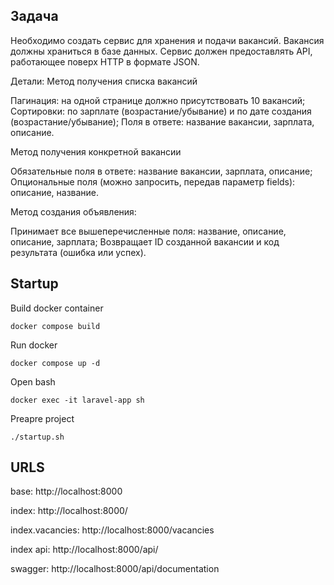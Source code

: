 ## Задача

Необходимо создать сервис для хранения и подачи вакансий. Вакансия должны храниться в базе данных. Сервис должен предоставлять API, работающее поверх HTTP в формате JSON.

Детали:
Метод получения списка вакансий

Пагинация: на одной странице должно присутствовать 10 вакансий;
Cортировки: по зарплате (возрастание/убывание) и по дате создания (возрастание/убывание);
Поля в ответе: название вакансии, зарплата, описание.

Метод получения конкретной вакансии

Обязательные поля в ответе: название вакансии, зарплата, описание;
Опциональные поля (можно запросить, передав параметр fields): описание, название.

Метод создания объявления:

Принимает все вышеперечисленные поля: название, описание, описание, зарплата;
Возвращает ID созданной вакансии и код результата (ошибка или успех).
 

## Startup
Build docker container
```
docker compose build
```
Run docker
```
docker compose up -d
```
Open bash 
```
docker exec -it laravel-app sh
```
Preapre project
```
./startup.sh
```

## URLS
base: http://localhost:8000

index: http://localhost:8000/

index.vacancies: http://localhost:8000/vacancies

index api: http://localhost:8000/api/

swagger: http://localhost:8000/api/documentation
